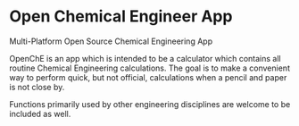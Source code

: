 # Open Chemical Engineer App
Multi-Platform Open Source Chemical Engineering App

OpenChE is an app which is intended to be a calculator which contains all routine Chemical Engineering calculations. 
The goal is to make a convenient way to perform quick, but not official, calculations when a pencil and paper is not close by.

Functions primarily used by other engineering disciplines are welcome to be included as well. 
